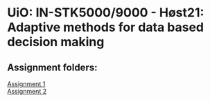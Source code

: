 # UiO: IN-STK5000/9000 - Høst21: Adaptive methods for data based decision making

## Assignment folders:

[Assignment 1](https://github.com/fabiorodp/IN_STK5000_Adaptive_methods_for_data_based_decision_making/tree/main/assignment1)<br/>
[Assignment 2](https://github.com/fabiorodp/IN_STK5000_Adaptive_methods_for_data_based_decision_making/tree/main/assignment2)
